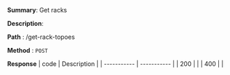 **Summary**: Get racks

**Description**:

**Path** : /get-rack-topoes

**Method** : `POST`

**Response**
| code      | Description |
| ----------- | ----------- |
|  200   |       |
|  400   |       |

